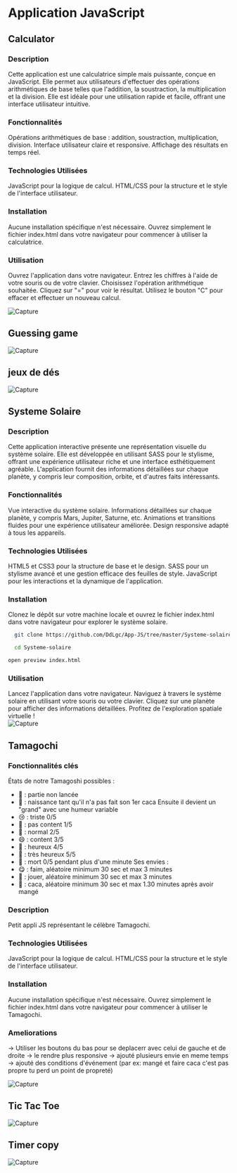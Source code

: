 # Application JavaScript

## Calculator  
### Description  
Cette application est une calculatrice simple mais puissante, conçue en JavaScript. Elle permet aux utilisateurs d'effectuer des opérations arithmétiques de base telles que l'addition, la soustraction, la multiplication et la division. Elle est idéale pour une utilisation rapide et facile, offrant une interface utilisateur intuitive.

### Fonctionnalités  
Opérations arithmétiques de base : addition, soustraction, multiplication, division.
Interface utilisateur claire et responsive.
Affichage des résultats en temps réel.
### Technologies Utilisées  
JavaScript pour la logique de calcul.
HTML/CSS pour la structure et le style de l'interface utilisateur.
### Installation
Aucune installation spécifique n'est nécessaire. Ouvrez simplement le fichier index.html dans votre navigateur pour commencer à utiliser la calculatrice.
### Utilisation
Ouvrez l'application dans votre navigateur.
Entrez les chiffres à l'aide de votre souris ou de votre clavier.
Choisissez l'opération arithmétique souhaitée.
Cliquez sur "=" pour voir le résultat.
Utilisez le bouton "C" pour effacer et effectuer un nouveau calcul.

![Capture ](./Calculator/Capture%20d’écran.png)  


## Guessing game
![Capture ]()


## jeux de dés
![Capture ](./jeux%20de%20dés/images/Capture%20d’écran.png)



## Systeme Solaire 
### Description
Cette application interactive présente une représentation visuelle du système solaire. Elle est développée en utilisant SASS pour le stylisme, offrant une expérience utilisateur riche et une interface esthétiquement agréable. L'application fournit des informations détaillées sur chaque planète, y compris leur composition, orbite, et d'autres faits intéressants.

### Fonctionnalités
Vue interactive du système solaire.
Informations détaillées sur chaque planète, y compris Mars, Jupiter, Saturne, etc.
Animations et transitions fluides pour une expérience utilisateur améliorée.
Design responsive adapté à tous les appareils.  
### Technologies Utilisées  
HTML5 et CSS3 pour la structure de base et le design.
SASS pour un stylisme avancé et une gestion efficace des feuilles de style.
JavaScript pour les interactions et la dynamique de l'application.  
### Installation  
Clonez le dépôt sur votre machine locale et ouvrez le fichier index.html dans votre navigateur pour explorer le système solaire.

```bash
  git clone https://github.com/DdLgc/App-JS/tree/master/Systeme-solaire
```
```bash
  cd Systeme-solaire
```
```bash
open preview index.html
```

### Utilisation  
Lancez l'application dans votre navigateur.
Naviguez à travers le système solaire en utilisant votre souris ou votre clavier.
Cliquez sur une planète pour afficher des informations détaillées.
Profitez de l'exploration spatiale virtuelle !  
![Capture ]()

## Tamagochi 

### Fonctionnalités clés

États de notre Tamagoshi possibles :
- 🥚 : partie non lancée
- 🐣 : naissance tant qu'il n'a pas fait son 1er caca
Ensuite il devient un "grand" avec une humeur variable
- 😢 : triste 0/5
- 🙁 : pas content 1/5
- 🙂 : normal 2/5
- 😄 : content 3/5
- 🤗 : heureux 4/5
- 🥰 : très heureux 5/5
- 👻 : mort 0/5 pendant plus d'une minute 
Ses envies :
- 😋 : faim, aléatoire minimum 30 sec et max 3 minutes
- 🥱 : jouer, aléatoire minimum 30 sec et max 3 minutes
- 💩 : caca, aléatoire minimum 30 sec et max 1.30 minutes après avoir mangé

### Description
Petit appli JS représentant le célèbre Tamagochi.

### Technologies Utilisées  
JavaScript pour la logique de calcul.
HTML/CSS pour la structure et le style de l'interface utilisateur.
### Installation
Aucune installation spécifique n'est nécessaire. Ouvrez simplement le fichier index.html dans votre navigateur pour commencer à utiliser le Tamagochi.

### Ameliorations

-> Utiliser les boutons du bas pour se deplacerr avec celui de gauche et de droite
-> le rendre plus responsive 
-> ajouté plusieurs envie en meme temps 
-> ajouté des conditions d'événement (par ex: mangé et faire caca c'est pas propre tu perd un point de propreté)

![Capture ](./Tamagochi/Capture%20d’écran.png)

## Tic Tac Toe 
![Capture ]()

## Timer copy 
![Capture ]()


<!-- 
Commencer
Ces instructions vous aideront à obtenir une copie des projets sur votre machine locale à des fins de développement et de test. Voir la section 'Déploiement' pour des notes sur la manière de déployer le projet sur un système en direct.

Prérequis
Ce que vous devez installer pour utiliser ces applications et comment les installer.

Copy code
Donnez des exemples
Installation
Une série d'étapes qui expliquent comment faire fonctionner un environnement de développement.

Copy code
Donnez des exemples
Utilisation
Expliquez comment utiliser les applications après leur installation.

Copy code
Donnez des exemples
Construit Avec
JavaScript - Le langage de programmation utilisé
Autres technologies/frameworks utilisés
Contribuer
Veuillez lire [CONTRIBUTING.md](lien vers CONTRIBUTING.md) pour les détails sur notre code de conduite, et le processus pour soumettre des demandes de tirage (pull requests).

Versionnage
Nous utilisons SemVer pour le versionnage. Pour les versions disponibles, voir les [tags sur ce dépôt](lien vers les tags).

Auteurs
Votre Nom - Travail Initial - [VotreProfil](lien vers votre profil)
Voir aussi la liste des [contributeurs](lien vers la liste des contributeurs) qui ont participé à ce projet.

Licence
Ce projet est sous licence XYZ - voir le fichier [LICENSE.md](lien vers LICENSE.md) pour plus de détails. -->